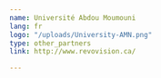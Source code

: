 ```yaml
---
name: Université Abdou Moumouni
lang: fr
logo: "/uploads/University-AMN.png"
type: other_partners
link: http://www.revovision.ca/

---
```

